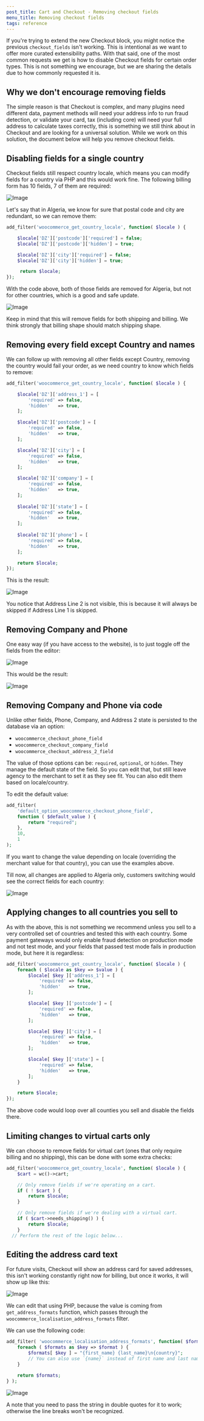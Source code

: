 ```yaml
---
post_title: Cart and Checkout - Removing checkout fields
menu_title: Removing checkout fields
tags: reference
---
```

<!-- markdownlint-disable MD041 -->

If you're trying to extend the new Checkout block, you might notice the previous `checkout_fields` isn't working. This is intentional as we want to offer more curated extensibility paths. With that said, one of the most common requests we get is how to disable Checkout fields for certain order types. This is not something we encourage, but we are sharing the details due to how commonly requested it is.

## Why we don't encourage removing fields

The simple reason is that Checkout is complex, and many plugins need different data, payment methods will need your address info to run fraud detection, or validate your card, tax (including core) will need your full address to calculate taxes correctly, this is something we still think about in Checkout and are looking for a universal solution. While we work on this solution, the document below will help you remove checkout fields.

## Disabling fields for a single country

Checkout fields still respect country locale, which means you can modify fields for a country via PHP and this would work fine. The following billing form has 10 fields, 7 of them are required:

![Image](https://github.com/user-attachments/assets/63d83769-c20c-4c85-aebf-da8510d1d9ae)

Let's say that in Algeria, we know for sure that postal code and city are redundant, so we can remove them:

```php
add_filter('woocommerce_get_country_locale', function( $locale ) {

	$locale['DZ']['postcode']['required'] = false;
	$locale['DZ']['postcode']['hidden'] = true;

	$locale['DZ']['city']['required'] = false;
	$locale['DZ']['city']['hidden'] = true;

	 return $locale;
});
```

With the code above, both of those fields are removed for Algeria, but not for other countries, which is a good and safe update.

![Image](https://github.com/user-attachments/assets/96d45e1a-99f0-4b91-92d1-85ee742a9705)

Keep in mind that this will remove fields for both shipping and billing. We think strongly that billing shape should match shipping shape.

## Removing every field except Country and names

We can follow up with removing all other fields except Country, removing the country would fail your order, as we need country to know which fields to remove:

```php
add_filter('woocommerce_get_country_locale', function( $locale ) {

	$locale['DZ']['address_1'] = [
		'required' => false,
		'hidden'   => true,
	];

	$locale['DZ']['postcode'] = [
		'required' => false,
		'hidden'   => true,
	];

	$locale['DZ']['city'] = [
		'required' => false,
		'hidden'   => true,
	];

	$locale['DZ']['company'] = [
		'required' => false,
		'hidden'   => true,
	];
	
	$locale['DZ']['state'] = [
		'required' => false,
		'hidden'   => true,
	];
	
	$locale['DZ']['phone'] = [
		'required' => false,
		'hidden'   => true,
	];

	return $locale;
});
```

This is the result:

![Image](https://github.com/user-attachments/assets/19c82877-3405-4762-82ce-e952746abe66)

You notice that Address Line 2 is not visible, this is because it will always be skipped if Address Line 1 is skipped.

## Removing Company and Phone

One easy way (if you have access to the website), is to just toggle off the fields from the editor:

![Image](https://github.com/user-attachments/assets/53740d32-4ccd-4d5e-b08f-91a8b8b7d055)

This would be the result:

![Image](https://github.com/user-attachments/assets/3bb8dc23-22cc-4787-8577-648081e57644)

## Removing Company and Phone via code

Unlike other fields, Phone, Company, and Address 2 state is persisted to the database via an option:

- `woocommerce_checkout_phone_field`
- `woocommerce_checkout_company_field`
- `woocommerce_checkout_address_2_field`

The value of those options can be: `required`, `optional`, or `hidden`. They manage the default state of the field. So you can edit that, but still leave agency to the merchant to set it as they see fit. You can also edit them based on locale/country.

To edit the default value:

```php
add_filter(
	'default_option_woocommerce_checkout_phone_field',
	function ( $default_value ) {
		return "required";
	},
	10,
	1
);
```

If you want to change the value depending on locale (overriding the merchant value for that country), you can use the examples above.

Till now, all changes are applied to Algeria only, customers switching would see the correct fields for each country:

![Image](https://github.com/user-attachments/assets/3b8cb49a-1c95-4fab-8aaa-26b14ce22aad)

## Applying changes to all countries you sell to

As with the above, this is not something we recommend unless you sell to a very controlled set of countries and tested this with each country. Some payment gateways would only enable fraud detection on production mode and not test mode, and your fields that passed test mode fails in production mode, but here it is regardless:

```php
add_filter('woocommerce_get_country_locale', function( $locale ) {
	foreach ( $locale as $key => $value ) {
		$locale[ $key ]['address_1'] = [
			'required' => false,
			'hidden'   => true,
		];

		$locale[ $key ]['postcode'] = [
			'required' => false,
			'hidden'   => true,
		];

		$locale[ $key ]['city'] = [
			'required' => false,
			'hidden'   => true,
		];

		$locale[ $key ]['state'] = [
			'required' => false,
			'hidden'   => true,
		];
	}

	return $locale;
});
```

The above code would loop over all counties you sell and disable the fields there.

## Limiting changes to virtual carts only

We can choose to remove fields for virtual cart (ones that only require billing and no shipping), this can be done with some extra checks:

```php
add_filter('woocommerce_get_country_locale', function( $locale ) {
	$cart = wc()->cart;

	// Only remove fields if we're operating on a cart.
	if ( ! $cart ) {
		return $locale;
	}

	// Only remove fields if we're dealing with a virtual cart.
	if ( $cart->needs_shipping() ) {
		return $locale;
	}
  // Perform the rest of the logic below...
```

## Editing the address card text

For future visits, Checkout will show an address card for saved addresses, this isn't working constantly right now for billing, but once it works, it will show up like this:

![Image](https://github.com/user-attachments/assets/ab56c4ca-39ba-47ab-83d1-1ce6dfefc0c3)

We can edit that using PHP, because the value is coming from `get_address_formats` function, which passes through the `woocommerce_localisation_address_formats` filter.

We can use the following code:

```php
add_filter( 'woocommerce_localisation_address_formats', function( $formats ) {
	foreach ( $formats as $key => $format ) {
		$formats[ $key ] = "{first_name} {last_name}\n{country}";
		// You can also use `{name}` instead of first name and last name.
	}

	return $formats;
} );
```

![Image](https://github.com/user-attachments/assets/2f87e168-896f-44b3-8c4f-63cc2e159d03)

A note that you need to pass the string in double quotes for it to work; otherwise the line breaks won't be recognized.
